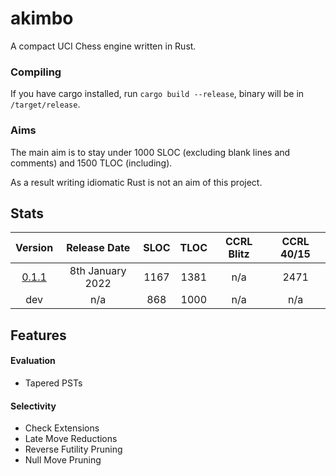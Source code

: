 # akimbo
A compact UCI Chess engine written in Rust.

### Compiling
If you have cargo installed, run `cargo build --release`, binary will be in `/target/release`.

### Aims
The main aim is to stay under 1000 SLOC (excluding blank lines and comments) and 1500 TLOC (including).

As a result writing idiomatic Rust is not an aim of this project.

## Stats
|                           Version                                |     Release Date     | SLOC | TLOC | CCRL Blitz | CCRL 40/15 |
| :---------------------------------------------------------------:|:--------------------:|:----:|:----:|:----------:|:----------:|
| [0.1.1](https://github.com/JacquesRW/akimbo/releases/tag/v0.1.1) |   8th January 2022   | 1167 | 1381 |    n/a     |    2471    |
|                             dev                                  |          n/a         |  868 | 1000 |    n/a     |     n/a    |

## Features

#### Evaluation
- Tapered PSTs

#### Selectivity
- Check Extensions
- Late Move Reductions
- Reverse Futility Pruning
- Null Move Pruning
